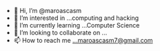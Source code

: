 - 👋 Hi, I’m @maroascasm
- 👀 I’m interested in ...computing and hacking
- 🌱 I’m currently learning ...Computer Science 
- 💞️ I’m looking to collaborate on ...
- 📫 How to reach me ...maroascasm7@gmail.com 

<!---
maroascasm/maroascasm is a ✨ special ✨ repository because its `README.md` (this file) appears on your GitHub profile.
You can click the Preview link to take a look at your changes.
--->
